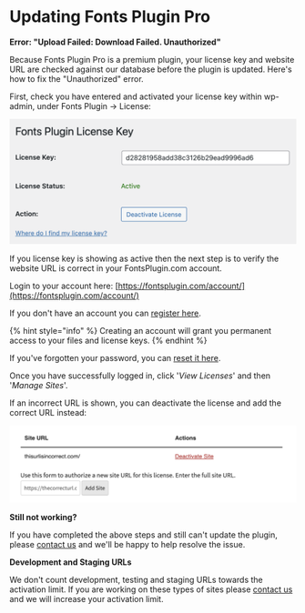 # Updating Fonts Plugin Pro

**Error: "Upload Failed: Download Failed. Unauthorized"**

Because Fonts Plugin Pro is a premium plugin, your license key and website URL are checked against our database before the plugin is updated. Here's how to fix the "Unauthorized" error.

First, check you have entered and activated your license key within wp-admin, under Fonts Plugin → License:

![](<.gitbook/assets/image (23).png>)

If you license key is showing as active then the next step is to verify the website URL is correct in your FontsPlugin.com account.

Login to your account here: [https://fontsplugin.com/account/](https://fontsplugin.com/account/)

If you don't have an account you can [register here](https://fontsplugin.com/account-registration/).

{% hint style="info" %}
Creating an account will grant you permanent access to your files and license keys.
{% endhint %}

If you've forgotten your password, you can [reset it here](https://fontsplugin.com/wp-login.php?action=lostpassword).

Once you have successfully logged in, click '_View Licenses_' and then '_Manage Sites_'.

If an incorrect URL is shown, you can deactivate the license and add the correct URL instead:

![](<.gitbook/assets/image (35).png>)

**Still not working?**

If you have completed the above steps and still can't update the plugin, please [contact us](https://fontsplugin.com/contact) and we'll be happy to help resolve the issue.

**Development and Staging URLs**

We don't count development, testing and staging URLs towards the activation limit. If you are working on these types of sites please [contact us](https://fontsplugin.com/contact) and we will increase your activation limit.
